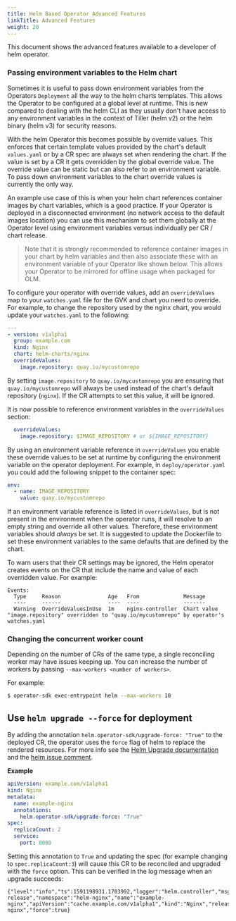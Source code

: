 ```yaml
---
title: Helm Based Operator Advanced Features
linkTitle: Advanced Features
weight: 20
---
```


This document shows the advanced features available to a developer of helm operator.

### Passing environment variables to the Helm chart

Sometimes it is useful to pass down environment variables from the Operators `Deployment`
all the way to the helm charts templates. This allows the Operator to be configured at a global
level at runtime. This is new compared to dealing with the helm CLI
as they usually don't have access to any environment variables in the context of Tiller (helm v2)
or the helm binary (helm v3) for security reasons.

With the helm Operator this becomes possible by override values. This enforces that certain
template values provided by the chart's default `values.yaml` or by a CR spec are always set
when rendering the chart. If the value is set by a CR it gets overridden by the global override value.
The override value can be static but can also refer to an environment variable. To pass down environment
variables to the chart override values is currently the only way.

An example use case of this is when your helm chart references container images by chart variables,
which is a good practice.
If your Operator is deployed in a disconnected environment (no network access to the default images
location) you can use this mechanism to set them globally at the Operator level using environment variables
versus individually per CR / chart release.

> Note that it is strongly recommended to reference container images in your chart by helm variables
> and then also associate these with an environment variable of your Operator like shown below.
> This allows your Operator to be mirrored for offline usage when packaged for OLM.

To configure your operator with override values, add an `overrideValues` map to your
`watches.yaml` file for the GVK and chart you need to override. For example, to change
the repository used by the nginx chart, you would update your `watches.yaml` to the
following:

```yaml
---
- version: v1alpha1
  group: example.com
  kind: Nginx
  chart: helm-charts/nginx
  overrideValues:
    image.repository: quay.io/mycustomrepo
```

By setting `image.repository` to `quay.io/mycustomrepo` you are ensuring that
`quay.io/mycustomrepo` will always be used instead of the chart's default repository
(`nginx`). If the CR attempts to set this value, it will be ignored.

It is now possible to reference environment variables in the `overrideValues` section:

```yaml
  overrideValues:
    image.repository: $IMAGE_REPOSITORY # or ${IMAGE_REPOSITORY}
```

By using an environment variable reference in `overrideValues` you enable these override
values to be set at runtime by configuring the environment variable on the
operator deployment. For example, in `deploy/operator.yaml` you could add the
following snippet to the container spec:

```yaml
env:
  - name: IMAGE_REPOSITORY
    value: quay.io/mycustomrepo
```

If an environment variable reference is listed in `overrideValues`, but is not present
in the environment when the operator runs, it will resolve to an empty string and
override all other values. Therefore, these environment variables should _always_ be
set. It is suggested to update the Dockerfile to set these environment variables to
the same defaults that are defined by the chart.

To warn users that their CR settings may be ignored, the Helm operator creates events on
the CR that include the name and value of each overridden value. For example:

```
Events:
  Type     Reason               Age   From              Message
  ----     ------               ----  ----              -------
  Warning  OverrideValuesInUse  1m    nginx-controller  Chart value "image.repository" overridden to "quay.io/mycustomrepo" by operator's watches.yaml
```


### Changing the concurrent worker count

Depending on the number of CRs of the same type, a single reconciling worker may have issues keeping up. You can increase the number of workers by passing `--max-workers <number of workers>`.

For example:

```sh
$ operator-sdk exec-entrypoint helm --max-workers 10
```

## Use `helm upgrade --force` for deployment

By adding the annotation `helm.operator-sdk/upgrade-force: "True"` to the deployed CR, the operator uses the `force` flag of helm to replace the rendered resources. For more info see the [Helm Upgrade documentation](https://helm.sh/docs/helm/helm_upgrade/) and the [helm issue comment](https://github.com/helm/helm/issues/7082#issuecomment-559558318).

**Example**

```yaml
apiVersion: example.com/v1alpha1
kind: Nginx
metadata:
  name: example-nginx
  annotations:
    helm.operator-sdk/upgrade-force: "True"
spec:
  replicaCount: 2
  service:
    port: 8080
```

Setting this annotation to `True` and updating the spec (for example changing to `spec.replicaCount:3`) will cause this CR to be reconciled and upgraded with the `force` option. This can be verified in the log message when an upgrade succeeds: 

```
{"level":"info","ts":1591198931.1703992,"logger":"helm.controller","msg":"Updated release","namespace":"helm-nginx","name":"example-nginx","apiVersion":"cache.example.com/v1alpha1","kind":"Nginx","release":"example-nginx","force":true}
```